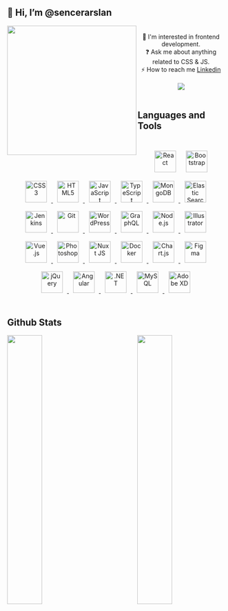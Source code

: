 ## 👋 Hi, I’m @sencerarslan 
  


<div align="center">  
<a href="https://www.linkedin.com/in/sencerarslan/"><img src="https://miro.medium.com/max/1360/1*IRGHmiGsa16stedQvIaZfw.gif" align="left" width="300"></a> <br/>  
👀 I'm interested in frontend development.<br/>  
❓ Ask me about anything related to CSS & JS.<br/>  
⚡ How to reach me <a href="https://www.linkedin.com/in/sencerarslan/">Linkedin</a><br/>  <br/>  
<a href="https://www.linkedin.com/in/sencerarslan/"><img src="https://komarev.com/ghpvc/?username=sencerarslan&&style=flat-square"/></a>
 </div>

<br/>  

 

## Languages and Tools  
<br/>  
<div align="center">  
<a href="https://www.linkedin.com/in/sencerarslan/"><img style="margin: 10px" src="https://profilinator.rishav.dev/skills-assets/react-original-wordmark.svg" alt="React" height="50" /></a>
<a href="https://www.linkedin.com/in/sencerarslan/"><img style="margin: 10px" src="https://profilinator.rishav.dev/skills-assets/bootstrap-plain.svg" alt="Bootstrap" height="50" />  </a>
<a href="https://www.linkedin.com/in/sencerarslan/"><img style="margin: 10px" src="https://profilinator.rishav.dev/skills-assets/css3-original-wordmark.svg" alt="CSS3" height="50" />  </a>
<a href="https://www.linkedin.com/in/sencerarslan/"><img style="margin: 10px" src="https://profilinator.rishav.dev/skills-assets/html5-original-wordmark.svg" alt="HTML5" height="50" />  </a>
<a href="https://www.linkedin.com/in/sencerarslan/"><img style="margin: 10px" src="https://profilinator.rishav.dev/skills-assets/javascript-original.svg" alt="JavaScript" height="50" />  </a>
<a href="https://www.linkedin.com/in/sencerarslan/"><img style="margin: 10px" src="https://profilinator.rishav.dev/skills-assets/typescript-original.svg" alt="TypeScript" height="50" />  </a>
<a href="https://www.linkedin.com/in/sencerarslan/"><img style="margin: 10px" src="https://profilinator.rishav.dev/skills-assets/mongodb-original-wordmark.svg" alt="MongoDB" height="50" />  </a>
<a href="https://www.linkedin.com/in/sencerarslan/"><img style="margin: 10px" src="https://profilinator.rishav.dev/skills-assets/elasticsearch.png" alt="Elastic Search" height="50" />  </a>
<a href="https://www.linkedin.com/in/sencerarslan/"><img style="margin: 10px" src="https://profilinator.rishav.dev/skills-assets/jenkins-icon.svg" alt="Jenkins" height="50" />  </a>
<a href="https://www.linkedin.com/in/sencerarslan/"><img style="margin: 10px" src="https://profilinator.rishav.dev/skills-assets/git-scm-icon.svg" alt="Git" height="50" />  </a>
<a href="https://www.linkedin.com/in/sencerarslan/"><img style="margin: 10px" src="https://profilinator.rishav.dev/skills-assets/wordpress.png" alt="WordPress" height="50" />  </a>
<a href="https://www.linkedin.com/in/sencerarslan/"><img style="margin: 10px" src="https://profilinator.rishav.dev/skills-assets/graphql.png" alt="GraphQL" height="50" />  </a>
<a href="https://www.linkedin.com/in/sencerarslan/"><img style="margin: 10px" src="https://profilinator.rishav.dev/skills-assets/nodejs-original-wordmark.svg" alt="Node.js" height="50" />  </a>
<a href="https://www.linkedin.com/in/sencerarslan/"><img style="margin: 10px" src="https://profilinator.rishav.dev/skills-assets/adobe_illustrator-icon.svg" alt="Illustrator" height="50" />  </a>
<a href="https://www.linkedin.com/in/sencerarslan/"><img style="margin: 10px" src="https://profilinator.rishav.dev/skills-assets/vuejs-original-wordmark.svg" alt="Vue.js" height="50" />  </a>
<a href="https://www.linkedin.com/in/sencerarslan/"><img style="margin: 10px" src="https://profilinator.rishav.dev/skills-assets/photoshop-plain.svg" alt="Photoshop" height="50" />  </a>
<a href="https://www.linkedin.com/in/sencerarslan/"><img style="margin: 10px" src="https://profilinator.rishav.dev/skills-assets/nuxt.png" alt="Nuxt JS" height="50" />  </a>
<a href="https://www.linkedin.com/in/sencerarslan/"><img style="margin: 10px" src="https://profilinator.rishav.dev/skills-assets/docker-original-wordmark.svg" alt="Docker" height="50" />  </a>
<a href="https://www.linkedin.com/in/sencerarslan/"><img style="margin: 10px" src="https://profilinator.rishav.dev/skills-assets/logo-title.svg" alt="Chart.js" height="50" />  </a>
<a href="https://www.linkedin.com/in/sencerarslan/"><img style="margin: 10px" src="https://profilinator.rishav.dev/skills-assets/figma-icon.svg" alt="Figma" height="50" />  </a>
<a href="https://www.linkedin.com/in/sencerarslan/"><img style="margin: 10px" src="https://profilinator.rishav.dev/skills-assets/jquery.png" alt="jQuery" height="50" />  </a>
<a href="https://www.linkedin.com/in/sencerarslan/"><img style="margin: 10px" src="https://profilinator.rishav.dev/skills-assets/angularjs-original.svg" alt="Angular" height="50" />  </a>
<a href="https://www.linkedin.com/in/sencerarslan/"><img style="margin: 10px" src="https://profilinator.rishav.dev/skills-assets/dot-net-original-wordmark.svg" alt=".NET" height="50" />  </a>
<a href="https://www.linkedin.com/in/sencerarslan/"><img style="margin: 10px" src="https://profilinator.rishav.dev/skills-assets/mysql-original-wordmark.svg" alt="MySQL" height="50" />  </a>
<a href="https://www.linkedin.com/in/sencerarslan/"><img style="margin: 10px" src="https://profilinator.rishav.dev/skills-assets/adobexd.png" alt="Adobe XD" height="50" />  </a>
</div>  

<br/>  


## Github Stats   

<a href="https://www.linkedin.com/in/sencerarslan/"><img src="https://github-readme-stats.vercel.app/api?username=sencerarslan&show_icons=true&count_private=true&hide_border=true" align="left" style="width:40%" /></a>

<a href="https://www.linkedin.com/in/sencerarslan/"><img src="https://github-readme-stats.vercel.app/api/top-langs/?username=sencerarslan&hide_border=true&layout=compact" align="right" style="width: 40%" /></a>
  
